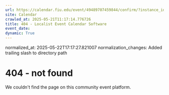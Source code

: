 ```yaml
---
url: https://calendar.fiu.edu/event/49489707459844/confirm/?instance_id=49489707495702&return=https%3A%2F%2Fcalendar.fiu.edu%2Fcalendar%3Fevent_types%255B%255D%3D127590
site: Calendar
crawled_at: 2025-05-21T11:17:14.776726
title: 404 - Localist Event Calendar Software
event_date: 
dynamic: True
---
```

normalized_at: 2025-05-22T17:17:27.821007
normalization_changes: Added trailing slash to directory path

# 404 - not found
We couldn't find the page on this community event platform.
